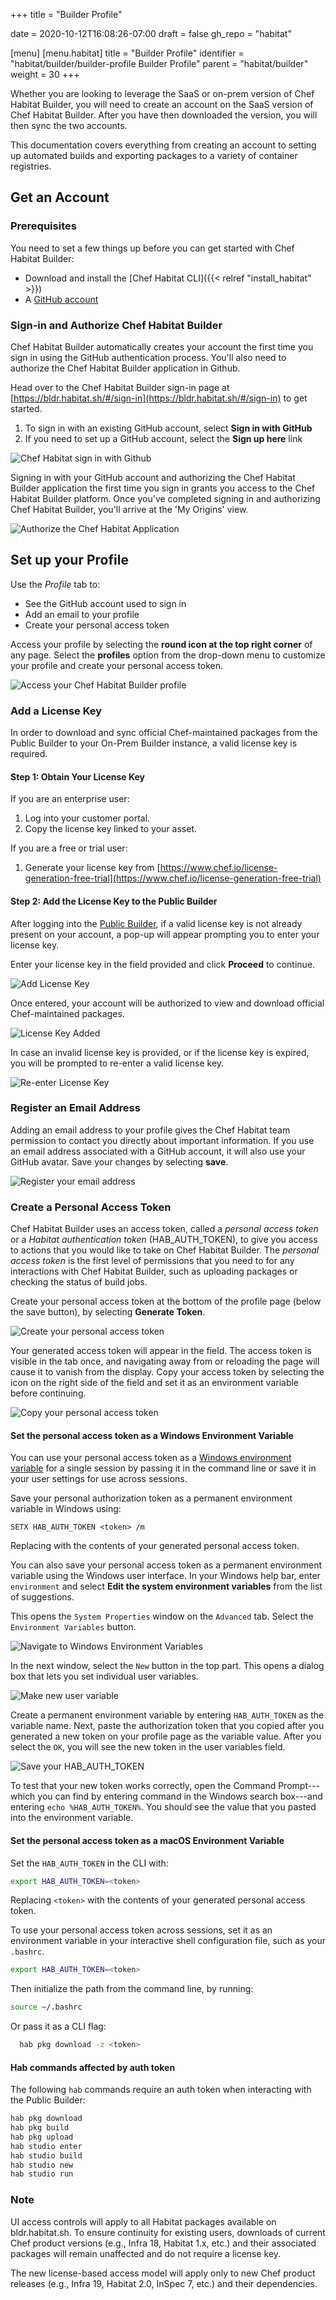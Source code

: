 +++
title = "Builder Profile"

date = 2020-10-12T16:08:26-07:00
draft = false
gh_repo = "habitat"

[menu]
  [menu.habitat]
    title = "Builder Profile"
    identifier = "habitat/builder/builder-profile Builder Profile"
    parent = "habitat/builder"
    weight = 30
+++

Whether you are looking to leverage the SaaS or on-prem version of Chef Habitat Builder, you will need to create an account on the SaaS version of Chef Habitat Builder. After you have then downloaded the version, you will then sync the two accounts.

This documentation covers everything from creating an account to setting up automated builds and exporting packages to a variety of container registries.

## Get an Account

### Prerequisites

You need to set a few things up before you can get started with Chef Habitat Builder:

* Download and install the [Chef Habitat CLI]({{< relref "install_habitat" >}})
* A [GitHub account](https://github.com/join)

### Sign-in and Authorize Chef Habitat Builder

Chef Habitat Builder automatically creates your account the first time you sign in using the GitHub authentication process. You'll also need to authorize the Chef Habitat Builder application in Github.

Head over to the Chef Habitat Builder sign-in page at [https://bldr.habitat.sh/#/sign-in](https://bldr.habitat.sh/#/sign-in) to get started.

1. To sign in with an existing GitHub account, select **Sign in with GitHub**
1. If you need to set up a GitHub account, select the **Sign up here** link

![Chef Habitat sign in with Github](/images/habitat/sign_in_to_public_builder.png)

Signing in with your GitHub account and authorizing the Chef Habitat Builder application the first time you sign in grants you access to the Chef Habitat Builder platform. Once you've completed signing in and authorizing Chef Habitat Builder, you'll arrive at the 'My Origins' view.

![Authorize the Chef Habitat Application](/images/habitat/authorize.png)

## Set up your Profile

Use the _Profile_ tab to:

* See the GitHub account used to sign in
* Add an email to your profile
* Create your personal access token

Access your profile by selecting the **round icon at the top right corner** of any page. Select the **profiles** option from the drop-down menu to  customize your profile and create your personal access token.

![Access your Chef Habitat Builder profile](/images/habitat/builder_profile.png)

### Add a License Key

In order to download and sync official Chef-maintained packages from the Public Builder to your On-Prem Builder instance, a valid license key is required.

#### Step 1: Obtain Your License Key

If you are an enterprise user:  
1. Log into your customer portal.
2. Copy the license key linked to your asset.

If you are a free or trial user:  
1. Generate your license key from [https://www.chef.io/license-generation-free-trial](https://www.chef.io/license-generation-free-trial)

#### Step 2: Add the License Key to the Public Builder

After logging into the [Public Builder](https://bldr.habitat.sh), if a valid license key is not already present on your account, a pop-up will appear prompting you to enter your license key.

Enter your license key in the field provided and click **Proceed** to continue.

![Add License Key](/images/habitat/add_license_key_to_builder.png)

Once entered, your account will be authorized to view and download official Chef-maintained packages.

![License Key Added](/images/habitat/license_key_added.png)

In case an invalid license key is provided, or if the license key is expired, you will be prompted to re-enter a valid license key.

![Re-enter License Key](/images/habitat/re_enter_license_key.png)

### Register an Email Address

Adding an email address to your profile gives the Chef Habitat team permission to contact you directly about important information. If you use an email address associated with a GitHub account, it will also use your GitHub avatar. Save your changes by selecting **save**.

![Register your email address](/images/habitat/add_email_to_builder.png)

### Create a Personal Access Token

Chef Habitat Builder uses an access token, called a _personal access token_ or a _Habitat authentication token_ (HAB_AUTH_TOKEN), to give you access to actions that you would like to take on Chef Habitat Builder. The _personal access token_ is the first level of permissions that you need to for any interactions with Chef Habitat Builder, such as uploading packages or checking the status of build jobs.

Create your personal access token at the bottom of the profile page (below the save button), by selecting **Generate Token**.

![Create your personal access token](/images/habitat/generate-token.png)

Your generated access token will appear in the field. The access token is visible in the tab once, and navigating away from or reloading the page will cause it to vanish from the display. Copy your access token by selecting the icon on the right side of the field and set it as an environment variable before continuing.

![Copy your personal access token](/images/habitat/copy-token.png)

#### Set the personal access token as a Windows Environment Variable

You can use your personal access token as a [Windows environment variable](https://docs.microsoft.com/en-us/powershell/module/microsoft.powershell.core/about/about_environment_variables?view=powershell-7) for a single session by passing it in the command line or save it in your user settings for use across sessions.

Save your personal authorization token as a permanent environment variable in Windows using:

```PS
SETX HAB_AUTH_TOKEN <token> /m
```

Replacing <token> with the contents of your generated personal access token.

You can also save your personal access token as a permanent environment variable using the Windows user interface. In your Windows help bar, enter `environment` and select **Edit the system environment variables** from the list of suggestions.

This opens the `System Properties` window on the `Advanced` tab. Select the `Environment Variables` button.

![Navigate to Windows Environment Variables](/images/habitat/environment_variable.png)

In the next window, select the `New` button in the top part. This opens a dialog box that lets you set individual user variables.

![Make new user variable](/images/habitat/environment_variable_new.png)

Create a permanent environment variable by entering `HAB_AUTH_TOKEN` as the variable name. Next, paste the authorization token that you copied after you generated a new token on your profile page as the variable value. After you select the `OK`, you will see the new token in the user variables field.

![Save your HAB_AUTH_TOKEN](/images/habitat/environment_variable_new_var.png)

To test that your new token works correctly, open the Command Prompt---which you can find by entering command in the Windows search box---and entering `echo %HAB_AUTH_TOKEN%`. You should see the value that you pasted into the environment variable.

#### Set the personal access token as a macOS Environment Variable

Set the `HAB_AUTH_TOKEN` in the CLI with:

```bash
export HAB_AUTH_TOKEN=<token>
```

Replacing `<token>` with the contents of your generated personal access token.

To use your personal access token across sessions, set it as an environment variable in your interactive shell configuration file, such as your `.bashrc`.

```bash
export HAB_AUTH_TOKEN=<token>
```

Then initialize the path from the command line, by running:

```bash
source ~/.bashrc
```

Or pass it as a CLI flag:

```bash
  hab pkg download -z <token>
```
#### Hab commands affected by auth token

The following `hab` commands require an auth token when interacting with the Public Builder:

```bash
hab pkg download
hab pkg build
hab pkg upload
hab studio enter
hab studio build
hab studio new
hab studio run
```
### Note

UI access controls will apply to all Habitat packages available on bldr.habitat.sh.
To ensure continuity for existing users, downloads of current Chef product versions (e.g., Infra 18, Habitat 1.x, etc.) and their associated packages will remain unaffected and do not require a license key.

The new license-based access model will apply only to new Chef product releases (e.g., Infra 19, Habitat 2.0, InSpec 7, etc.) and their dependencies.
 
